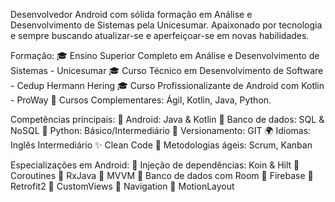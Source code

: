 Desenvolvedor Android com sólida formação em Análise e Desenvolvimento de Sistemas pela Unicesumar. Apaixonado por tecnologia e sempre buscando atualizar-se e aperfeiçoar-se em novas habilidades.

Formação:
🎓 Ensino Superior Completo em Análise e Desenvolvimento de Sistemas - Unicesumar
🎓 Curso Técnico em Desenvolvimento de Software - Cedup Hermann Hering
🎓 Curso Profissionalizante de Android com Kotlin - ProWay
🌟 Cursos Complementares: Ágil, Kotlin, Java, Python.

Competências principais:
📱 Android: Java & Kotlin
💾 Banco de dados: SQL & NoSQL
🐍 Python: Básico/Intermediário
🔧 Versionamento: GIT
🌍 Idiomas: Inglês Intermediário
✨ Clean Code
🚀 Metodologias ágeis: Scrum, Kanban

Especializações em Android:
🌟 Injeção de dependências: Koin & Hilt
🌟 Coroutines
🌟 RxJava
🌟 MVVM
🌟 Banco de dados com Room
🌟 Firebase
🌟 Retrofit2
🌟 CustomViews
🌟 Navigation
🌟 MotionLayout
